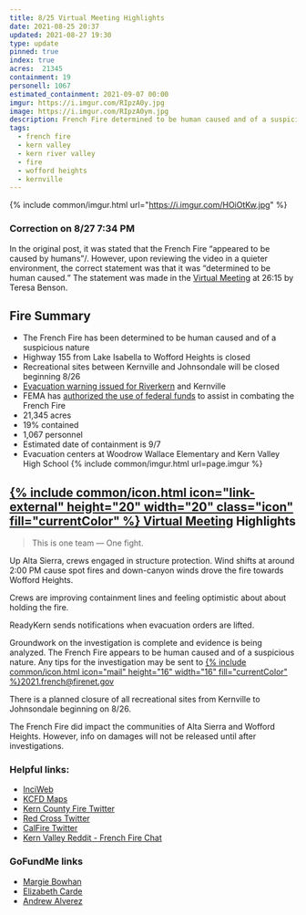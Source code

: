 ```yaml
---
title: 8/25 Virtual Meeting Highlights
date: 2021-08-25 20:37
updated: 2021-08-27 19:30
type: update
pinned: true
index: true
acres: 	21345
containment: 19
personell: 1067
estimated_containment: 2021-09-07 00:00
imgur: https://i.imgur.com/RIpzA0y.jpg
image: https://i.imgur.com/RIpzA0ym.jpg
description: French Fire determined to be human caused and of a suspicious nature, evidence shows. Investigation continues.
tags:
  - french fire
  - kern valley
  - kern river valley
  - fire
  - wofford heights
  - kernville
---
```

{% include common/imgur.html url="https://i.imgur.com/HOiOtKw.jpg" %}

<div class="status-box info post-correction">
  <h3 class="center">Correction on <time datetime="2021-08-27T19:34-07:34">8/27 7:34 PM</time></h3>
  <p>In the original post, it was stated that the French Fire <q>appeared to be caused by humans</q>/.
  However, upon reviewing the video in a quieter environment, the correct statement was
  that it was <q>determined to be human caused.</q> The statement was made in the
  <a href="https://www.facebook.com/events/1027717621317377/" rel="noopener noreferrer external">Virtual Meeting</a>
  at 26:15 by Teresa Benson.</p>
</div>

## Fire Summary
- The French Fire has been determined to be human caused and of a suspicious nature
- Highway 155 from Lake Isabella to Wofford Heights is closed
- Recreational sites between Kernville and Johnsondale will be closed beginning 8/26
- [Evacuation warning issued for Riverkern](/news/2021/08/25/riverkern-evacuation-warning/) and Kernville
- FEMA has [authorized the use of federal funds](/news/2021/08/25/fema-approved/) to assist in combating the French Fire
- 21,345 acres
- 19% contained
- 1,067 personnel
- Estimated date of containment is 9/7
- Evacuation centers at Woodrow Wallace Elementary and Kern Valley High School
{% include common/imgur.html url=page.imgur %}

<h2 id="virtual-meeting-highlights"><a href="https://www.facebook.com/events/1027717621317377/" rel="noopener noreferrer external">{% include common/icon.html icon="link-external" height="20" width="20" class="icon" fill="currentColor" %} Virtual Meeting</a> Highlights</h2>

> This is one team &mdash; One fight.

Up Alta Sierra, crews engaged in structure protection. Wind shifts at around 2:00 PM
cause spot fires and down-canyon winds drove the fire towards Wofford Heights.

Crews are improving containment lines and feeling optimistic about about holding the fire.

ReadyKern sends notifications when evacuation orders are lifted.

Groundwork on the investigation is complete and evidence is being analyzed.
The French Fire appears to be human caused and of a suspicious nature. Any tips for
the investigation may be sent to <a href="mailto:2021.french@firenet.gov" class="btn btn-primary">{% include common/icon.html icon="mail" height="16" width="16" fill="currentColor" %}2021.french@firenet.gov</a>

There is a planned closure of all recreational sites from Kernville to Johnsondale beginning
on 8/26.

The French Fire did impact the communities of Alta Sierra and Wofford Heights.
However, info on damages will not be released until after investigations.

### Helpful links:
- [InciWeb](https://inciweb.nwcg.gov/incident/7813/)
- [KCFD Maps](https://kcfd.maps.arcgis.com/apps/instant/interactivelegend/index.html?appid=cd18207578044581a9a9a1255fc88417)
- [Kern County Fire Twitter](https://twitter.com/kerncountyfire)
- [Red Cross Twitter](https://twitter.com/RedCrossCCR)
- [CalFire Twitter](https://twitter.com/CAL_FIRE)
- [Kern Valley Reddit - French Fire Chat](https://www.reddit.com/r/KernValley/comments/pa5ihf/french_fire_chat/)

### GoFundMe links
- [Margie Bowhan](https://www.gofundme.com/f/lets-help-margie-bowhan)
- [Elizabeth Carde](https://www.gofundme.com/f/relief-fund-for-elizabeth-carde-french-fire)
- [Andrew Alverez](https://www.gofundme.com/f/5c94g-help-andrew-get-back-on-his-feet)
